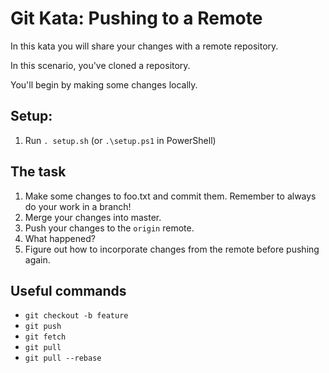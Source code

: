 # Git Kata: Pushing to a Remote
In this kata you will share your changes with a remote repository.

In this scenario, you've cloned a repository.

You'll begin by making some changes locally.

## Setup:

1. Run `. setup.sh` (or `.\setup.ps1` in PowerShell)

## The task

1. Make some changes to foo.txt and commit them. Remember to always do your work in a branch!
1. Merge your changes into master.
1. Push your changes to the `origin` remote.
1. What happened?
1. Figure out how to incorporate changes from the remote before pushing again.

## Useful commands
 - `git checkout -b feature`
 - `git push`
 - `git fetch`
 - `git pull`
 - `git pull --rebase`
